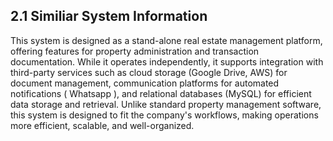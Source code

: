 ## 2.1 Similiar System Information

This system is designed as a stand-alone real estate management platform, offering features for property administration and transaction documentation. While it operates independently, it supports integration with third-party services such as cloud storage (Google Drive, AWS) for document management, communication platforms for automated notifications ( Whatsapp ), and relational databases (MySQL) for efficient data storage and retrieval. Unlike standard property management software, this system is designed to fit the company's workflows, making operations more efficient, scalable, and well-organized.

 <!-- Standard property management software is generic and not customized.
    ✅ Your system is tailored to fit your company’s specific workflows.    -->

